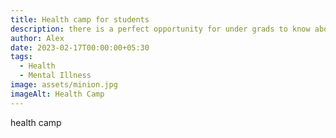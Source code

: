 ```yaml
---
title: Health camp for students
description: there is a perfect opportunity for under grads to know about their health
author: Alex
date: 2023-02-17T00:00:00+05:30
tags:
  - Health
  - Mental Illness
image: assets/minion.jpg
imageAlt: Health Camp
---
```

h﻿ealth camp